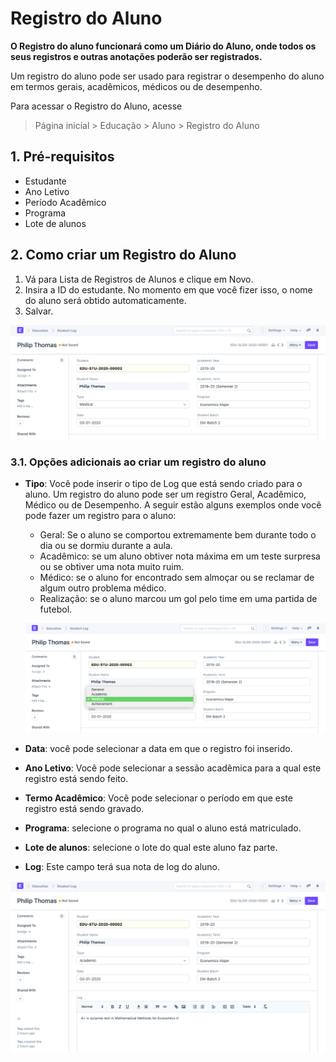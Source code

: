 # Registro do Aluno



**O Registro do aluno funcionará como um Diário do Aluno, onde todos os seus registros e outras anotações poderão ser registrados.**


Um registro do aluno pode ser usado para registrar o desempenho do aluno em termos gerais, acadêmicos, médicos ou de desempenho.


Para acessar o Registro do Aluno, acesse



> 
> Página inicial > Educação > Aluno > Registro do Aluno
> 
> 
> 


## 1. Pré-requisitos


* Estudante
* Ano Letivo
* Período Acadêmico
* Programa
* Lote de alunos


## 2. Como criar um Registro do Aluno


1. Vá para Lista de Registros de Alunos e clique em Novo.
2. Insira a ID do estudante. No momento em que você fizer isso, o nome do aluno será obtido automaticamente.
3. Salvar.


![Registro do aluno](/files/education-student-log-1.png)


### 3.1. Opções adicionais ao criar um registro do aluno


* **Tipo**: Você pode inserir o tipo de Log que está sendo criado para o aluno. Um registro do aluno pode ser um registro Geral, Acadêmico, Médico ou de Desempenho. A seguir estão alguns exemplos onde você pode fazer um registro para o aluno:


	+ Geral: Se o aluno se comportou extremamente bem durante todo o dia ou se dormiu durante a aula.
	+ Acadêmico: se um aluno obtiver nota máxima em um teste surpresa ou se obtiver uma nota muito ruim.
	+ Médico: se o aluno for encontrado sem almoçar ou se reclamar de algum outro problema médico.
	+ Realização: se o aluno marcou um gol pelo time em uma partida de futebol.
	
	
	![Registro do aluno](/files/education-student-log-2.png)
* **Data**: você pode selecionar a data em que o registro foi inserido.
* **Ano Letivo**: Você pode selecionar a sessão acadêmica para a qual este registro está sendo feito.
* **Termo Acadêmico**: Você pode selecionar o período em que este registro está sendo gravado.
* **Programa**: selecione o programa no qual o aluno está matriculado.
* **Lote de alunos**: selecione o lote do qual este aluno faz parte.
* **Log**: Este campo terá sua nota de log do aluno.


![Registro do aluno](/files/education-student-log-3.png)



